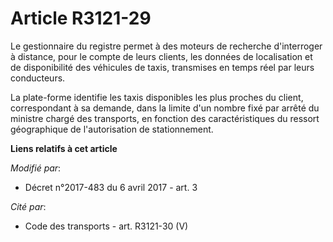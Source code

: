 # Article R3121-29

Le gestionnaire du registre permet à des moteurs de recherche d'interroger à distance, pour le compte de leurs clients, les
données de localisation et de disponibilité des véhicules de taxis, transmises en temps réel par leurs conducteurs. 

La plate-forme identifie les taxis disponibles les plus proches du client, correspondant à sa demande, dans la limite d'un
nombre fixé par arrêté     du ministre chargé des transports, en fonction des caractéristiques du ressort géographique de
l'autorisation de stationnement.

**Liens relatifs à cet article**

_Modifié par_:

  - Décret n°2017-483 du 6 avril 2017 - art. 3

_Cité par_:

  - Code des transports - art. R3121-30 (V)
